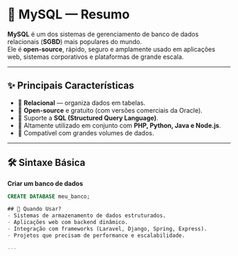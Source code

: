 # 🐬 MySQL — Resumo

**MySQL** é um dos sistemas de gerenciamento de banco de dados relacionais (**SGBD**) mais populares do mundo.  
Ele é **open-source**, rápido, seguro e amplamente usado em aplicações web, sistemas corporativos e plataformas de grande escala.  

---

## ✨ Principais Características
- 🔹 **Relacional** — organiza dados em tabelas.  
- 🔹 **Open-source** e gratuito (com versões comerciais da Oracle).  
- 🔹 Suporte a **SQL (Structured Query Language)**.  
- 🔹 Altamente utilizado em conjunto com **PHP, Python, Java e Node.js**.  
- 🔹 Compatível com grandes volumes de dados.  

---

## 🛠️ Sintaxe Básica

**Criar um banco de dados**
```sql
CREATE DATABASE meu_banco;

## 🚀 Quando Usar?
- Sistemas de armazenamento de dados estruturados.
- Aplicações web com backend dinâmico.
- Integração com frameworks (Laravel, Django, Spring, Express).
- Projetos que precisam de performance e escalabilidade.

---
